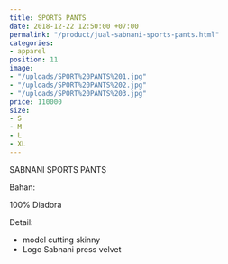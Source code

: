 ```yaml
---
title: SPORTS PANTS
date: 2018-12-22 12:50:00 +07:00
permalink: "/product/jual-sabnani-sports-pants.html"
categories:
- apparel
position: 11
image:
- "/uploads/SPORT%20PANTS%201.jpg"
- "/uploads/SPORT%20PANTS%202.jpg"
- "/uploads/SPORT%20PANTS%203.jpg"
price: 110000
size:
- S
- M
- L
- XL
---
```


SABNANI
SPORTS PANTS

Bahan:

100% Diadora


Detail:

- model cutting skinny
- Logo Sabnani press velvet